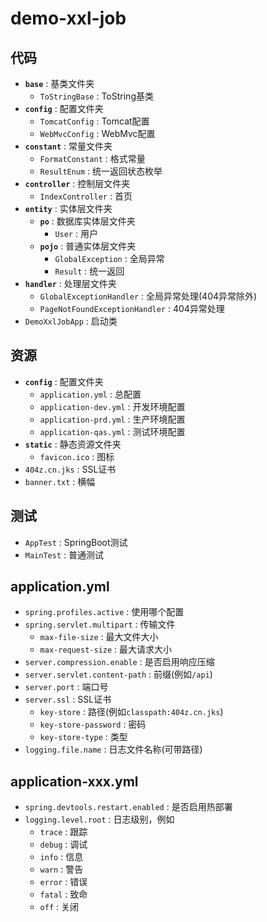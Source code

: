 # demo-xxl-job

## 代码

- **`base`** : 基类文件夹
  - `ToStringBase` : ToString基类
- **`config`** : 配置文件夹
  - `TomcatConfig` : Tomcat配置
  - `WebMvcConfig` : WebMvc配置
- **`constant`** : 常量文件夹
  - `FormatConstant` : 格式常量
  - `ResultEnum` : 统一返回状态枚举
- **`controller`** : 控制层文件夹
  - `IndexController` : 首页
- **`entity`** : 实体层文件夹
  - **`po`** : 数据库实体层文件夹
    - `User` : 用户
  - **`pojo`** : 普通实体层文件夹
    - `GlobalException` : 全局异常
    - `Result` : 统一返回
- **`handler`** : 处理层文件夹
  - `GlobalExceptionHandler` : 全局异常处理(404异常除外)
  - `PageNotFoundExceptionHandler` : 404异常处理
- `DemoXxlJobApp` : 启动类

## 资源

- **`config`** : 配置文件夹
  - `application.yml` : 总配置
  - `application-dev.yml` : 开发环境配置
  - `application-prd.yml` : 生产环境配置
  - `application-qas.yml` : 测试环境配置
- **`static`** : 静态资源文件夹
  - `favicon.ico` : 图标
- `404z.cn.jks` : SSL证书
- `banner.txt` : 横幅

## 测试

- `AppTest` : SpringBoot测试
- `MainTest` : 普通测试

## application.yml

- `spring.profiles.active` : 使用哪个配置
- `spring.servlet.multipart` : 传输文件
  - `max-file-size` : 最大文件大小
  - `max-request-size` : 最大请求大小
- `server.compression.enable` : 是否启用响应压缩
- `server.servlet.content-path` : 前缀(例如`/api`)
- `server.port` : 端口号
- `server.ssl` : SSL证书
  - `key-store` : 路径(例如`classpath:404z.cn.jks`)
  - `key-store-password` : 密码
  - `key-store-type` : 类型
- `logging.file.name` : 日志文件名称(可带路径)

## application-xxx.yml

- `spring.devtools.restart.enabled` : 是否启用热部署
- `logging.level.root` : 日志级别，例如
  - `trace` : 跟踪
  - `debug` : 调试
  - `info` : 信息
  - `warn` : 警告
  - `error` : 错误
  - `fatal` : 致命
  - `off` : 关闭
